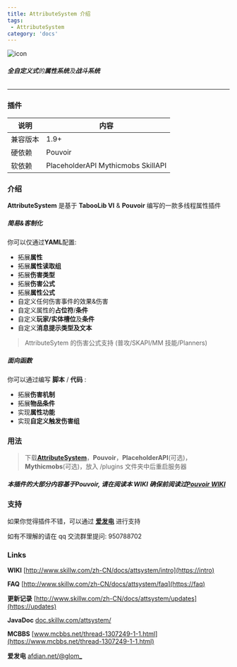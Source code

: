```yaml
---
title: AttributeSystem 介绍
tags:
 - AttributeSystem
category: 'docs'
---
```


![icon](https:///assets/docs/attsystem/header.png)

###### **全自定义式**的**属性系统**及**战斗系统**

---

### 插件

| 说明     | 内容                               |
| -------- | ---------------------------------- |
| 兼容版本 | 1.9+                               |
| 硬依赖   | Pouvoir                            |
| 软依赖   | PlaceholderAPI Mythicmobs SkillAPI |

### 介绍

**AttributeSystem** 是基于 **TabooLib VI** & **Pouvoir** 编写的一款多线程属性插件

##### **简易&客制化**

你可以仅通过**YAML**配置:

- 拓展**属性**
- 拓展**属性读取组**
- 拓展**伤害类型**
- 拓展**伤害公式**
- 拓展**属性公式**
- 自定义任何伤害事件的效果&伤害
- 自定义属性的**占位符**/**条件**
- 自定义**玩家/实体槽位**及**条件**
- 自定义**消息提示类型及文本**

> AttributeSytem 的伤害公式支持 (普攻/SKAPI/MM 技能/Planners)

##### **面向函数**

你可以通过编写 **脚本** / **代码** :

- 拓展**伤害机制**
- 拓展**物品条件**
- 实现**属性功能**
- 实现**自定义触发伤害组**

### 用法

> 下载[**AttributeSystem**](https://www.mcbbs.net/thread-1307249-1-1.html)，**Pouvoir**，**PlaceholderAPI**(可选)，**Mythicmobs**(可选)，放入 /plugins 文件夹中后重启服务器

##### 本插件的大部分内容基于**Pouvoir**, 请在阅读本 WIKI 确保前阅读过[Pouvoir WIKI](https:///zh-CN/docs/pouvoir/intro)

### 支持

如果你觉得插件不错，可以通过 [**爱发电**](https://afdian.net/@glom_) 进行支持

如有不理解的请在 qq 交流群里提问: 950788702

### Links

**WIKI** [http://www.skillw.com/zh-CN/docs/attsystem/intro](https://intro)

**FAQ** [http://www.skillw.com/zh-CN/docs/attsystem/faq](https://faq)

**更新记录** [http://www.skillw.com/zh-CN/docs/attsystem/updates](https://updates)

**JavaDoc** [doc.skillw.com/attsystem/](https://doc.skillw.com/attsystem/)

**MCBBS** [www.mcbbs.net/thread-1307249-1-1.html](https://www.mcbbs.net/thread-1307249-1-1.html)

**爱发电** [afdian.net/@glom\_](https://afdian.net/@glom_)
